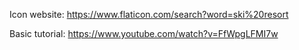 Icon website: https://www.flaticon.com/search?word=ski%20resort

Basic tutorial: https://www.youtube.com/watch?v=FfWpgLFMI7w
